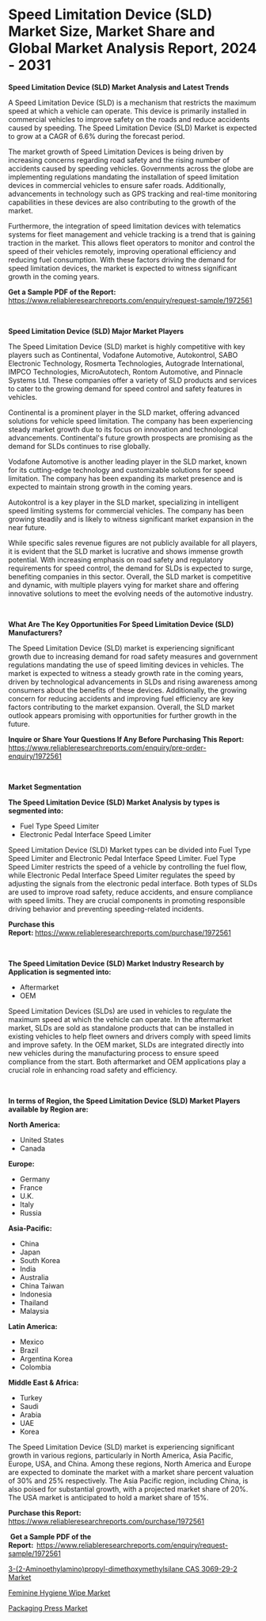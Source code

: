 <p><h1>Speed Limitation Device (SLD) Market Size, Market Share and Global Market Analysis Report, 2024 - 2031</h1></p><p><strong>Speed Limitation Device (SLD) Market Analysis and Latest Trends</strong></p>
<p><p>A Speed Limitation Device (SLD) is a mechanism that restricts the maximum speed at which a vehicle can operate. This device is primarily installed in commercial vehicles to improve safety on the roads and reduce accidents caused by speeding. The Speed Limitation Device (SLD) Market is expected to grow at a CAGR of 6.6% during the forecast period.</p><p>The market growth of Speed Limitation Devices is being driven by increasing concerns regarding road safety and the rising number of accidents caused by speeding vehicles. Governments across the globe are implementing regulations mandating the installation of speed limitation devices in commercial vehicles to ensure safer roads. Additionally, advancements in technology such as GPS tracking and real-time monitoring capabilities in these devices are also contributing to the growth of the market.</p><p>Furthermore, the integration of speed limitation devices with telematics systems for fleet management and vehicle tracking is a trend that is gaining traction in the market. This allows fleet operators to monitor and control the speed of their vehicles remotely, improving operational efficiency and reducing fuel consumption. With these factors driving the demand for speed limitation devices, the market is expected to witness significant growth in the coming years.</p></p>
<p><strong>Get a Sample PDF of the Report:&nbsp;</strong> <a href="https://www.reliableresearchreports.com/enquiry/request-sample/1972561">https://www.reliableresearchreports.com/enquiry/request-sample/1972561</a></p>
<p>&nbsp;</p>
<p><strong>Speed Limitation Device (SLD) Major Market Players</strong></p>
<p><p>The Speed Limitation Device (SLD) market is highly competitive with key players such as Continental, Vodafone Automotive, Autokontrol, SABO Electronic Technology, Rosmerta Technologies, Autograde International, IMPCO Technologies, MicroAutotech, Rontom Automotive, and Pinnacle Systems Ltd. These companies offer a variety of SLD products and services to cater to the growing demand for speed control and safety features in vehicles.</p><p>Continental is a prominent player in the SLD market, offering advanced solutions for vehicle speed limitation. The company has been experiencing steady market growth due to its focus on innovation and technological advancements. Continental's future growth prospects are promising as the demand for SLDs continues to rise globally.</p><p>Vodafone Automotive is another leading player in the SLD market, known for its cutting-edge technology and customizable solutions for speed limitation. The company has been expanding its market presence and is expected to maintain strong growth in the coming years.</p><p>Autokontrol is a key player in the SLD market, specializing in intelligent speed limiting systems for commercial vehicles. The company has been growing steadily and is likely to witness significant market expansion in the near future.</p><p>While specific sales revenue figures are not publicly available for all players, it is evident that the SLD market is lucrative and shows immense growth potential. With increasing emphasis on road safety and regulatory requirements for speed control, the demand for SLDs is expected to surge, benefiting companies in this sector. Overall, the SLD market is competitive and dynamic, with multiple players vying for market share and offering innovative solutions to meet the evolving needs of the automotive industry.</p></p>
<p>&nbsp;</p>
<p><strong>What Are The Key Opportunities For Speed Limitation Device (SLD) Manufacturers?</strong></p>
<p><p>The Speed Limitation Device (SLD) market is experiencing significant growth due to increasing demand for road safety measures and government regulations mandating the use of speed limiting devices in vehicles. The market is expected to witness a steady growth rate in the coming years, driven by technological advancements in SLDs and rising awareness among consumers about the benefits of these devices. Additionally, the growing concern for reducing accidents and improving fuel efficiency are key factors contributing to the market expansion. Overall, the SLD market outlook appears promising with opportunities for further growth in the future.</p></p>
<p><strong>Inquire or Share Your Questions If Any Before Purchasing This Report:</strong> <a href="https://www.reliableresearchreports.com/enquiry/pre-order-enquiry/1972561">https://www.reliableresearchreports.com/enquiry/pre-order-enquiry/1972561</a></p>
<p>&nbsp;</p>
<p><strong>Market Segmentation</strong></p>
<p><strong>The Speed Limitation Device (SLD) Market Analysis by types is segmented into:</strong></p>
<p><ul><li>Fuel Type Speed Limiter</li><li>Electronic Pedal Interface Speed Limiter</li></ul></p>
<p><p>Speed Limitation Device (SLD) Market types can be divided into Fuel Type Speed Limiter and Electronic Pedal Interface Speed Limiter. Fuel Type Speed Limiter restricts the speed of a vehicle by controlling the fuel flow, while Electronic Pedal Interface Speed Limiter regulates the speed by adjusting the signals from the electronic pedal interface. Both types of SLDs are used to improve road safety, reduce accidents, and ensure compliance with speed limits. They are crucial components in promoting responsible driving behavior and preventing speeding-related incidents.</p></p>
<p><strong>Purchase this Report:&nbsp;</strong><a href="https://www.reliableresearchreports.com/purchase/1972561">https://www.reliableresearchreports.com/purchase/1972561</a></p>
<p>&nbsp;</p>
<p><strong>The Speed Limitation Device (SLD) Market Industry Research by Application is segmented into:</strong></p>
<p><ul><li>Aftermarket</li><li>OEM</li></ul></p>
<p><p>Speed Limitation Devices (SLDs) are used in vehicles to regulate the maximum speed at which the vehicle can operate. In the aftermarket market, SLDs are sold as standalone products that can be installed in existing vehicles to help fleet owners and drivers comply with speed limits and improve safety. In the OEM market, SLDs are integrated directly into new vehicles during the manufacturing process to ensure speed compliance from the start. Both aftermarket and OEM applications play a crucial role in enhancing road safety and efficiency.</p></p>
<p>&nbsp;</p>
<p><strong>In terms of Region, the Speed Limitation Device (SLD) Market Players available by Region are:</strong></p>
<p>
    <p> <strong> North America: </strong>
        <ul>
            <li>United States</li>
            <li>Canada</li>
        </ul>
        </p> 
    <p> <strong> Europe: </strong>
        <ul>
            <li>Germany</li>
            <li>France</li>
            <li>U.K.</li>
            <li>Italy</li>
            <li>Russia</li>
        </ul>
        </p> 
    <p> <strong> Asia-Pacific: </strong>
        <ul>
            <li>China</li>
            <li>Japan</li>
            <li>South Korea</li>
            <li>India</li>
            <li>Australia</li>
            <li>China Taiwan</li>
            <li>Indonesia</li>
            <li>Thailand</li>
            <li>Malaysia</li>
        </ul>
        </p> 
    <p> <strong> Latin America: </strong>
        <ul>
            <li>Mexico</li>
            <li>Brazil</li>
            <li>Argentina Korea</li>
            <li>Colombia</li>
        </ul>
        </p> 
    <p> <strong> Middle East & Africa: </strong>
        <ul>
            <li>Turkey</li>
            <li>Saudi</li>
            <li>Arabia</li>
            <li>UAE</li>
            <li>Korea</li>
        </ul>
    </p>
    </p>
<p><p>The Speed Limitation Device (SLD) market is experiencing significant growth in various regions, particularly in North America, Asia Pacific, Europe, USA, and China. Among these regions, North America and Europe are expected to dominate the market with a market share percent valuation of 30% and 25% respectively. The Asia Pacific region, including China, is also poised for substantial growth, with a projected market share of 20%. The USA market is anticipated to hold a market share of 15%.</p></p>
<p><strong>Purchase this Report: </strong><a href="https://www.reliableresearchreports.com/purchase/1972561">https://www.reliableresearchreports.com/purchase/1972561</a></p>
<p>&nbsp;<strong>Get a Sample PDF of the Report:&nbsp;&nbsp;</strong><a href="https://www.reliableresearchreports.com/enquiry/request-sample/1972561">https://www.reliableresearchreports.com/enquiry/request-sample/1972561</a></p>
<p><strong></strong></p>
<p><p><a href="https://view.publitas.com/reportprime-1/insights-into-3-2-aminoethylamino-propyl-dimethoxymethylsilane-cas-3069-29-2-market-size-analysing-market-share-trends-and-growth-from-2023-to-2030/">3-(2-Aminoethylamino)propyl-dimethoxymethylsilane CAS 3069-29-2 Market</a></p><p><a href="https://view.publitas.com/reportprime-1/feminine-hygiene-wipe-market-provides-detailed-segmentation-of-this-market-based-on-type-application-and-region-and-forecast-for-the-period-from-2023-2030/">Feminine Hygiene Wipe Market</a></p><p><a href="https://view.publitas.com/reportprime-1/packaging-press-market-insights-market-players-and-forecast-till-2030/">Packaging Press Market</a></p></p>